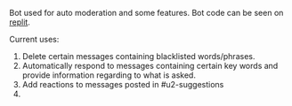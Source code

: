 Bot used for auto moderation and some features.
Bot code can be seen on [replit](https://replit.com/@Pablo824/Fred-the-Fish#main.py "Fred's code").

Current uses:
1. Delete certain messages containing blacklisted words/phrases.
2. Automatically respond to messages containing certain key words and provide information regarding to what is asked.
3. Add reactions to messages posted in #u2-suggestions
4.
